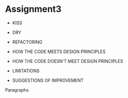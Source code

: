 # Assignment3

- KISS
- DRY
- REFACTORING

- HOW THE CODE MEETS DESIGN PRINCIPLES
- HOW THE CODE DOESN'T MEET DESIGN PRINCIPLES
- LIMITATIONS
- SUGGESTIONS OF IMPROVEMENT

Paragraphs
